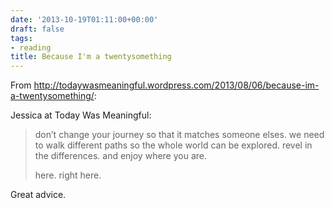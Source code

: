 ```yaml
---
date: '2013-10-19T01:11:00+00:00'
draft: false
tags:
- reading
title: Because I'm a twentysomething
---
```


From http://todaywasmeaningful.wordpress.com/2013/08/06/because-im-a-twentysomething/:

Jessica at Today Was Meaningful:

>don’t change your journey so that it matches someone elses. we need to walk different paths so the whole world can be explored. revel in the differences. and enjoy where you are.
>
>here. right here.

Great advice.
